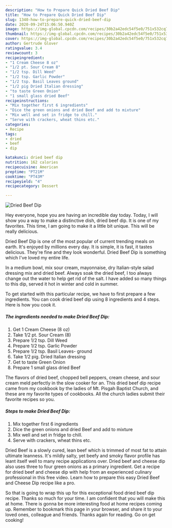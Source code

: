 ```yaml
---
description: "How to Prepare Quick Dried Beef Dip"
title: "How to Prepare Quick Dried Beef Dip"
slug: 1340-how-to-prepare-quick-dried-beef-dip
date: 2020-09-24T15:06:50.940Z
image: https://img-global.cpcdn.com/recipes/30b2a42edc54f5e0/751x532cq70/dried-beef-dip-recipe-main-photo.jpg
thumbnail: https://img-global.cpcdn.com/recipes/30b2a42edc54f5e0/751x532cq70/dried-beef-dip-recipe-main-photo.jpg
cover: https://img-global.cpcdn.com/recipes/30b2a42edc54f5e0/751x532cq70/dried-beef-dip-recipe-main-photo.jpg
author: Gertrude Glover
ratingvalue: 3.4
reviewcount: 3
recipeingredient:
- "1 Cream Cheese 8 oz"
- "1/2 pt. Sour Cream 8"
- "1/2 tsp. Dill Weed"
- "1/2 tsp. Garlic Powder"
- "1/2 tsp. Basil Leaves ground"
- "1/2 pig Dried Italian dressing"
- "to taste Green Onion"
- "1 small glass dried Beef"
recipeinstructions:
- "Mix together first 6 ingredients"
- "Dice the green onions and dried Beef and add to mixture"
- "Mix well and set in fridge to chill."
- "Serve with crackers, wheat thins etc."
categories:
- Recipe
tags:
- dried
- beef
- dip

katakunci: dried beef dip 
nutrition: 162 calories
recipecuisine: American
preptime: "PT21M"
cooktime: "PT43M"
recipeyield: "4"
recipecategory: Dessert

---
```



![Dried Beef Dip](https://img-global.cpcdn.com/recipes/30b2a42edc54f5e0/751x532cq70/dried-beef-dip-recipe-main-photo.jpg)

Hey everyone, hope you are having an incredible day today. Today, I will show you a way to make a distinctive dish, dried beef dip. It is one of my favorites. This time, I am going to make it a little bit unique. This will be really delicious.

Dried Beef Dip is one of the most popular of current trending meals on earth. It's enjoyed by millions every day. It is simple, it is fast, it tastes delicious. They're fine and they look wonderful. Dried Beef Dip is something which I've loved my entire life.

In a medium bowl, mix sour cream, mayonnaise, dry Italian-style salad dressing mix and dried beef. Always soak the dried beef, I too always change out the water to help get rid of the salt. I have added so many things to this dip, served it hot in winter and cold in summer.


To get started with this particular recipe, we have to first prepare a few ingredients. You can cook dried beef dip using 8 ingredients and 4 steps. Here is how you cook it.

<!--inarticleads1-->

##### The ingredients needed to make Dried Beef Dip:

1. Get 1 Cream Cheese (8 oz)
1. Take 1/2 pt. Sour Cream (8)
1. Prepare 1/2 tsp. Dill Weed
1. Prepare 1/2 tsp. Garlic Powder
1. Prepare 1/2 tsp. Basil Leaves- ground
1. Take 1/2 pig. Dried Italian dressing
1. Get to taste Green Onion
1. Prepare 1 small glass dried Beef


The flavors of dried beef, chopped bell peppers, cream cheese, and sour cream meld perfectly in the slow cooker for an. This dried beef dip recipe came from my cookbook by the ladies of Mt. Pisgah Baptist Church, and these are my favorite types of cookbooks. All the church ladies submit their favorite recipes so you. 

<!--inarticleads2-->

##### Steps to make Dried Beef Dip:

1. Mix together first 6 ingredients
1. Dice the green onions and dried Beef and add to mixture
1. Mix well and set in fridge to chill.
1. Serve with crackers, wheat thins etc.


Dried Beef is a slowly cured, lean beef which is trimmed of most fat to attain ultimate leanness. It&#39;s mildly salty, yet beefy and smoky flavor profile has leant itself well to many recipe applications over. Dried beef and cheese dip also uses three to four green onions as a primary ingredient. Get a recipe for dried beef and cheese dip with help from an experienced culinary professional in this free video. Learn how to prepare this easy Dried Beef and Cheese Dip recipe like a pro. 

So that is going to wrap this up for this exceptional food dried beef dip recipe. Thanks so much for your time. I am confident that you will make this at home. There is gonna be more interesting food at home recipes coming up. Remember to bookmark this page in your browser, and share it to your loved ones, colleague and friends. Thanks again for reading. Go on get cooking!
